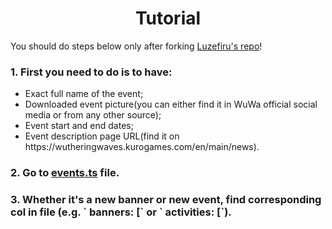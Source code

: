<h1 align="center">
  Tutorial
</h1>
<p>You should do steps below only after forking <a href= "https://github.com/Luzefiru/wuwatracker/fork">Luzefiru's repo</a>!</p>
<h3> 1. First you need to do is to have:</h3>
<ul>
  <li>Exact full name of the event;</li>
  <li>Downloaded event picture(you can either find it in WuWa official social media or from any other source);</li>
  <li>Event start and end dates;</li>
  <li>Event description page URL(find it on https://wutheringwaves.kurogames.com/en/main/news).</li>
</ul>
<h3>2. Go to <a href="https://github.com/Luzefiru/wuwatracker/blob/main/events.ts"> events.ts</a> file.</h3>
<h3>3. Whether it's a new banner or new event, find corresponding col in file (e.g. ` banners: [` or ` activities: [`).</h3>
